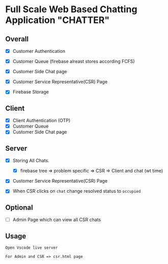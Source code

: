 # Full Scale Web Based Chatting Application **"CHATTER"**

## Overall
- [x] Customer Authentication
- [x] Customer Queue (firebase alreast stores according FCFS)
- [x] Customer Side Chat page
- [x] Customer Service Representative(CSR) Page
- [x] Firebase Storage


## Client

- [x] Client Authentication (OTP)
- [x] Customer Queue
- [x] Customer Side Chat page

## Server

- [x] Storing All Chats.
  - [x] firebase tree => problem specific => CSR => Client and chat (wt time)
- [x] Customer Service Representative(CSR) Page
- [x] When CSR clicks on `chat` change resolved status to `occupied`


## Optional

- [ ] Admin Page which can view all CSR chats 



## Usage
```
Open Vscode live server 

For Admin and CSR => csr.html page
```